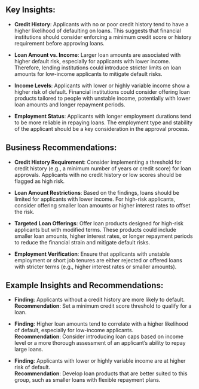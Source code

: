 ## Key Insights: 
 
- **Credit History**: Applicants with no or poor credit history tend to have a higher likelihood of defaulting on loans. This suggests that financial institutions should consider enforcing a minimum credit score or history requirement before approving loans.

- **Loan Amount vs. Income**: Larger loan amounts are associated with higher default risk, especially for applicants with lower income. Therefore, lending institutions could introduce stricter limits on loan amounts for low-income applicants to mitigate default risks.

- **Income Levels**: Applicants with lower or highly variable income show a higher risk of default. Financial institutions could consider offering loan products tailored to people with unstable income, potentially with lower loan amounts and longer repayment periods.

- **Employment Status**: Applicants with longer employment durations tend to be more reliable in repaying loans. The employment type and stability of the applicant should be a key consideration in the approval process.

## Business Recommendations:

- **Credit History Requirement**: Consider implementing a threshold for credit history (e.g., a minimum number of years or credit score) for loan approvals. Applicants with no credit history or low scores should be flagged as high risk.

- **Loan Amount Restrictions**: Based on the findings, loans should be limited for applicants with lower income. For high-risk applicants, consider offering smaller loan amounts or higher interest rates to offset the risk.

- **Targeted Loan Offerings**: Offer loan products designed for high-risk applicants but with modified terms. These products could include smaller loan amounts, higher interest rates, or longer repayment periods to reduce the financial strain and mitigate default risks.

- **Employment Verification**: Ensure that applicants with unstable employment or short job tenures are either rejected or offered loans with stricter terms (e.g., higher interest rates or smaller amounts).

## Example Insights and Recommendations:

- **Finding**: Applicants without a credit history are more likely to default.  
  **Recommendation**: Set a minimum credit score threshold to qualify for a loan.

- **Finding**: Higher loan amounts tend to correlate with a higher likelihood of default, especially for low-income applicants.  
  **Recommendation**: Consider introducing loan caps based on income level or a more thorough assessment of an applicant’s ability to repay large loans.

- **Finding**: Applicants with lower or highly variable income are at higher risk of default.  
  **Recommendation**: Develop loan products that are better suited to this group, such as smaller loans with flexible repayment plans.
